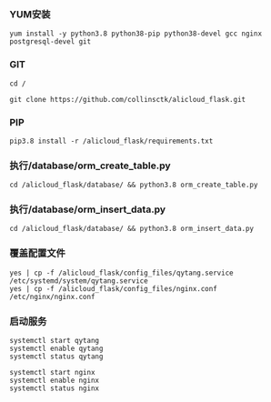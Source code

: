 ### YUM安装
```
yum install -y python3.8 python38-pip python38-devel gcc nginx postgresql-devel git

```
### GIT
```
cd /

git clone https://github.com/collinsctk/alicloud_flask.git

```
### PIP
```
pip3.8 install -r /alicloud_flask/requirements.txt

```

### 执行/database/orm_create_table.py
```
cd /alicloud_flask/database/ && python3.8 orm_create_table.py

```
### 执行/database/orm_insert_data.py
```
cd /alicloud_flask/database/ && python3.8 orm_insert_data.py

```

### 覆盖配置文件
```
yes | cp -f /alicloud_flask/config_files/qytang.service /etc/systemd/system/qytang.service
yes | cp -f /alicloud_flask/config_files/nginx.conf /etc/nginx/nginx.conf

```

### 启动服务
```
systemctl start qytang
systemctl enable qytang
systemctl status qytang

systemctl start nginx
systemctl enable nginx
systemctl status nginx
``` 
